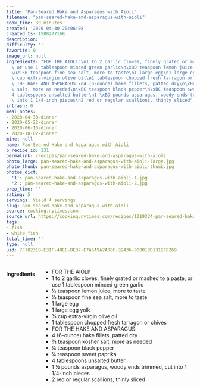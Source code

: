 ```yaml
---
title: "Pan-Seared Hake and Asparagus with Aioli"
filename: "pan-seared-hake-and-asparagus-with-aioli"
cook_time: 30 minutes
created: '2020-04-30 20:06:08'
created_ts: 1588277168
description: ''
difficulty: ''
favorite: 0
image_url: null
ingredients: "FOR THE AIOLI:\n1 to 2 garlic cloves, finely grated or mashed to a paste,\
  \ or use 1 tablespoon minced green garlic\n\xBD teaspoon lemon juice, more to taste\n\
  \u215B teaspoon fine sea salt, more to taste\n1 large egg\n1 large egg yolk\n\xBE\
  \ cup extra-virgin olive oil\n1 tablespoon chopped fresh tarragon or chives\nFOR\
  \ THE HAKE AND ASPARAGUS:\n4 (6-ounce) hake fillets, patted dry\n\xBE teaspoon kosher\
  \ salt, more as needed\n\xBC teaspoon black pepper\n\xBC teaspoon sweet paprika\n\
  4 tablespoons unsalted butter\n1 \xBD pounds asparagus, woody ends trimmed, cut\
  \ into 1 1/4-inch pieces\n2 red or regular scallions, thinly sliced"
intrash: 0
meal_notes:
- 2020-04-30-dinner
- 2020-05-22-dinner
- 2020-06-16-dinner
- 2020-10-02-dinner
mine: null
name: Pan-Seared Hake and Asparagus with Aioli
p_recipe_id: 131
permalink: /recipes/pan-seared-hake-and-asparagus-with-aioli
photo_large: pan-seared-hake-and-asparagus-with-aioli-large.jpg
photo_thumb: pan-seared-hake-and-asparagus-with-aioli-thumb.jpg
photos_dict:
  '1': pan-seared-hake-and-asparagus-with-aioli-1.jpg
  '2': pan-seared-hake-and-asparagus-with-aioli-2.jpg
prep_time: ''
rating: 5
servings: Yield 4 servings
slug: pan-seared-hake-and-asparagus-with-aioli
source: cooking.nytimes.com
source_url: https://cooking.nytimes.com/recipes/1019334-pan-seared-hake-and-asparagus-with-aioli?action=click&module=Global%20Search%20Recipe%20Card&pgType=search&rank=1
tags:
- fish
- white fish
total_time: ''
type: null
uid: 7F78231B-E31F-48EE-BE37-E7A5A9A2A08C-39436-000013D1319F8269
---
```

<div class="large-8 medium-7 columns" id="writeup">	</div><!-- #writeup -->
</div><!-- #row-one -->
<div class="row" id="row-two">	<div class="medium-4 small-5 columns" id="ingredients"><h4>Ingredients</h4><div class="box box-ingredients content"><ul>
<li>FOR THE AIOLI:</li>
<li>1 to 2 garlic cloves, finely grated or mashed to a paste, or use 1 tablespoon minced green garlic</li>
<li>½ teaspoon lemon juice, more to taste</li>
<li>⅛ teaspoon fine sea salt, more to taste</li>
<li>1 large egg</li>
<li>1 large egg yolk</li>
<li>¾ cup extra-virgin olive oil</li>
<li>1 tablespoon chopped fresh tarragon or chives</li>
<li>FOR THE HAKE AND ASPARAGUS:</li>
<li>4 (6-ounce) hake fillets, patted dry</li>
<li>¾ teaspoon kosher salt, more as needed</li>
<li>¼ teaspoon black pepper</li>
<li>¼ teaspoon sweet paprika</li>
<li>4 tablespoons unsalted butter</li>
<li>1 ½ pounds asparagus, woody ends trimmed, cut into 1 1/4-inch pieces</li>
<li>2 red or regular scallions, thinly sliced</li>
</ul>
</div>	</div>	<div class="medium-6 small-7 columns" id="directions">	</div>